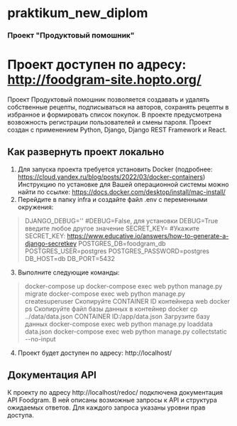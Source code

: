 # praktikum_new_diplom

### Проект "Продуктовый помошник"
# Проект доступен по адресу: http://foodgram-site.hopto.org/

Проект Продуктовый помошник позволяется создавать и удалять собственные рецепты, подписываться на авторов, сохранять рецепты в избранное и формировать список покупок. В проекте предусмотрена возвожность регистрации пользователей и смены пароля.
Проект создан с применением Python, Django, Django REST Framework и React.

## Как развернуть проект локально
1. Для запуска проекта требуется установить Docker
   (подробнее: https://cloud.yandex.ru/blog/posts/2022/03/docker-containers)
   Инструкцию по установке для Вашей операционной системы 
   можно найти по ссылке: https://docs.docker.com/desktop/install/mac-install/
2. Перейдите в папку infra и создайте файл .env с переменными окружения:
>DJANGO_DEBUG='' #DEBUG=False, для установки DEBUG=True введите любое другое значение 
>SECRET_KEY= #Укажите SECRET_KEY: https://www.educative.io/answers/how-to-generate-a-django-secretkey
>POSTGRES_DB=foodgram_db 
>POSTGRES_USER=postgres
>POSTGRES_PASSWORD=postgres
>DB_HOST=db
>DB_PORT=5432
3. Выполните следующие команды:
> docker-compose up
> docker-compose exec web python manage.py migrate
> docker-compose exec web python manage.py createsuperuser
Скопируйте CONTAINER ID контейнера web
> docker ps
Скопируйте файл базы данных в контейнер
> docker cp ../data/data.json CONTAINER ID:/app/data.json
Загрузите базу данных
> docker-compose exec web python manage.py loaddata data.json
> docker-compose exec web python manage.py collectstatic --no-input 
4. Проект будет доступен по адресу: http://localhost/
## Документация API
К проекту по адресу http://localhost/redoc/ подключена документация API Foodgram. В ней описаны возможные запросы к API и структура ожидаемых ответов. Для каждого запроса указаны уровни прав доступа.